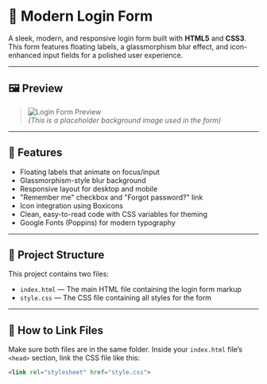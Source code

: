 # 🔐 Modern Login Form

A sleek, modern, and responsive login form built with **HTML5** and **CSS3**. This form features floating labels, a glassmorphism blur effect, and icon-enhanced input fields for a polished user experience.

---

## 🖼️ Preview

> ![Login Form Preview](https://codingstella.com/wp-content/uploads/2024/01/photo1701345034.jpeg)  
> *(This is a placeholder background image used in the form)*

---

## 🚀 Features

- Floating labels that animate on focus/input
- Glassmorphism-style blur background
- Responsive layout for desktop and mobile
- "Remember me" checkbox and "Forgot password?" link
- Icon integration using Boxicons
- Clean, easy-to-read code with CSS variables for theming
- Google Fonts (Poppins) for modern typography

---

## 📁 Project Structure

This project contains two files:

- `index.html` — The main HTML file containing the login form markup
- `style.css` — The CSS file containing all styles for the form

---

## 🔗 How to Link Files

Make sure both files are in the same folder. Inside your `index.html` file’s `<head>` section, link the CSS file like this:

```html
<link rel="stylesheet" href="style.css">

